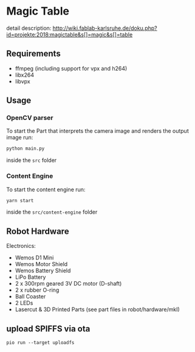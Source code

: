 # Magic Table

detail description: http://wiki.fablab-karlsruhe.de/doku.php?id=projekte:2018:magictable&s[]=magic&s[]=table

## Requirements

- ffmpeg (including support for vpx and h264)
- libx264
- libvpx

## Usage

### OpenCV parser

To start the Part that interprets the camera image and renders the output image run:

```bash
python main.py
```

inside the `src` folder

### Content Engine

To start the content engine run:

```bash
yarn start
```

inside the `src/content-engine` folder

## Robot Hardware

Electronics:

- Wemos D1 Mini
- Wemos Motor Shield
- Wemos Battery Shield
- LiPo Battery
- 2 x 300rpm geared 3V DC motor (D-shaft)
- 2 x rubber O-ring
- Ball Coaster
- 2 LEDs
- Lasercut & 3D Printed Parts (see part files in robot/hardware/mkI)

## upload SPIFFS via ota

    pio run --target uploadfs
